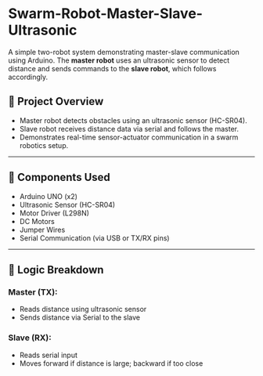# Swarm-Robot-Master-Slave-Ultrasonic
A simple two-robot system demonstrating master-slave communication using Arduino. The **master robot** uses an ultrasonic sensor to detect distance and sends commands to the **slave robot**, which follows accordingly.

## 🚀 Project Overview

- Master robot detects obstacles using an ultrasonic sensor (HC-SR04).
- Slave robot receives distance data via serial and follows the master.
- Demonstrates real-time sensor-actuator communication in a swarm robotics setup.

---

## 🔧 Components Used

- Arduino UNO (x2)
- Ultrasonic Sensor (HC-SR04)
- Motor Driver (L298N)
- DC Motors
- Jumper Wires
- Serial Communication (via USB or TX/RX pins)

---

## 🧠 Logic Breakdown

### Master (TX):
- Reads distance using ultrasonic sensor
- Sends distance via Serial to the slave

### Slave (RX):
- Reads serial input
- Moves forward if distance is large; backward if too close
